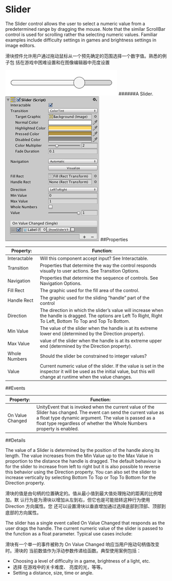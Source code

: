 # Slider

The Slider control allows the user to select a numeric value from a predetermined range by dragging the mouse. Note that the similar ScrollBar control is used for scrolling rather tha selecting numeric values. Familiar examples include difficulty settings in games and brightness settings in image editors.

滑块控件允许用户通过拖动鼠标从一个预先确定的范围选择一个数字值。熟悉的例子包 括在游戏中困难设置和在图像编辑器中亮度设置

![](Main/UI_SliderExample.png)
######A Slider.
![](Main/UI_SliderInspector.png)
##Properties

| Property:	 | Function: |
| -- | -- |
| Interactable	 | Will this component accept input? See Interactable. |
| Transition	 | Properties that determine the way the control responds visually to user actions. See Transition Options. |
| Navigation	 | Properties that determine the sequence of controls. See Navigation Options. |
| Fill Rect	 | The graphic used for the fill area of the control. |
| Handle Rect	 | The graphic used for the sliding “handle” part of the control |
| Direction	 | The direction in which the slider’s value will increase when the handle is dragged. The options are Left To Right, Right To Left, Bottom To Top and Top To Bottom. |
| Min Value	 | The value of the slider when the handle is at its extreme lower end (determined by the Direction property). |
| Max Value	 |  value of the slider when the handle is at its extreme upper end (determined by the Direction property). |
| Whole Numbers	 | Should the slider be constrained to integer values? |
| Value	 | Current numeric value of the slider. If the value is set in the inspector it will be used as the initial value, but this will change at runtime when the value changes. |
##Events

| Property:	 | Function: |
| -- | -- |
| On Value Changed	 |  UnityEvent that is invoked when the current value of the Slider has changed. The event can send the current value as a float type dynamic argument. The value is passed as a float type regardless of whether the Whole Numbers property is enabled. |
##Details

The value of a Slider is determined by the position of the handle along its length. The value increases from the Min Value up to the Max Value in proportion to the distance the handle is dragged. The default behaviour is for the slider to increase from left to right but it is also possible to reverse this behavior using the Direction property. You can also set the slider to increase vertically by selecting Bottom To Top or Top To Bottom for the Direction property.

滑块的值是由句柄的位置确定的。值从最小值到最大值处理拖动的距离的比例增加。默 认行为是为滑块以增加从左到右，但它也是可能扭转这种行为使用 Direction 方向属性。您 还可以设置滑块以垂直增加通过选择底部到顶部、顶部到底部的方向属性。 

The slider has a single event called On Value Changed that responds as the user drags the handle. The current numeric value of the slider is passed to the function as a float parameter. Typical use cases include:

滑块有一个单一的事件被称为 On Value Changed 响应当用户拖动句柄值改变时。滑块的 当前数值作为浮动参数传递给函数。典型使用案例包括： 

* Choosing a level of difficulty in a game, brightness of a light, etc.
* 选择 在游戏中的关卡难度、 亮度的光，等等。 
* Setting a distance, size, time or angle.